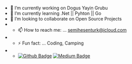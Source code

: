 - 🔭 I’m currently working on Dogus Yayin Grubu
- 🌱 I’m currently learning .Net || Pyhton || Go
- 👯 I’m looking to collaborate on Open Source Projects
- - 📫 How to reach me: ... semihesenturk@icloud.com
- - ⚡ Fun fact: ... Coding, Camping
- - [![Github Badge](https://img.shields.io/badge/-Github-000?style=quare&labelColor=000&logo=Github&logoColor=white&link=https://github.com/semihesenturk)](https://github.com/semihesenturk) [![Medium Badge](https://img.shields.io/badge/-Medium-757575?style=flat-quare&labelColor=757575&logo=Medium&logoColor=white&link=https://medium.com/@semihesenturk)](https://medium.com/@semihesenturk) 


<!--
**semihesenturk/semihesenturk** is a ✨ _special_ ✨ repository because its `README.md` (this file) appears on your GitHub profile.

Here are some ideas to get you started:


- 🤔 I’m looking for help with ...
- 💬 Ask me about ...

- 😄 Pronouns: ...

-->
